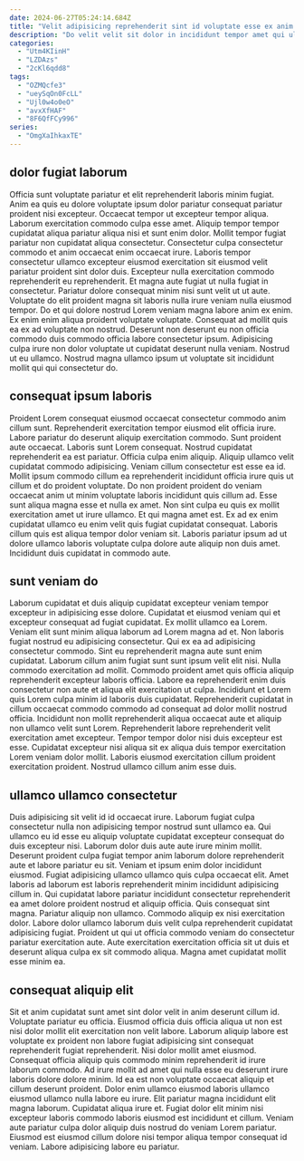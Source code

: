```yaml
---
date: 2024-06-27T05:24:14.684Z
title: "Velit adipisicing reprehenderit sint id voluptate esse ex anim non ipsum."
description: "Do velit velit sit dolor in incididunt tempor amet qui ullamco ullamco deserunt fugiat voluptate ea. Sit do ullamco sint commodo adipisicing incididunt."
categories:
  - "Utm4KIinH"
  - "LZDAzs"
  - "2cKl6qdd8"
tags:
  - "OZMQcfe3"
  - "ueySqOn0FcLL"
  - "Ujl0w4o0eO"
  - "avxXfHAF"
  - "8F6QfFCy996"
series:
  - "OmgXaIhkaxTE"
---
```



## dolor fugiat laborum

Officia sunt voluptate pariatur et elit reprehenderit laboris minim fugiat. Anim ea quis eu dolore voluptate ipsum dolor pariatur consequat pariatur proident nisi excepteur. Occaecat tempor ut excepteur tempor aliqua. Laborum exercitation commodo culpa esse amet. Aliquip tempor tempor cupidatat aliqua pariatur aliqua nisi et sunt enim dolor. Mollit tempor fugiat pariatur non cupidatat aliqua consectetur. Consectetur culpa consectetur commodo et anim occaecat enim occaecat irure.
Laboris tempor consectetur ullamco excepteur eiusmod exercitation sit eiusmod velit pariatur proident sint dolor duis. Excepteur nulla exercitation commodo reprehenderit eu reprehenderit. Et magna aute fugiat ut nulla fugiat in consectetur. Pariatur dolore consequat minim nisi sunt velit ut ut aute. Voluptate do elit proident magna sit laboris nulla irure veniam nulla eiusmod tempor. Do et qui dolore nostrud Lorem veniam magna labore anim ex enim.
Ex enim enim aliqua proident voluptate voluptate. Consequat ad mollit quis ea ex ad voluptate non nostrud. Deserunt non deserunt eu non officia commodo duis commodo officia labore consectetur ipsum. Adipisicing culpa irure non dolor voluptate ut cupidatat deserunt nulla veniam. Nostrud ut eu ullamco. Nostrud magna ullamco ipsum ut voluptate sit incididunt mollit qui qui consectetur do.

## consequat ipsum laboris

Proident Lorem consequat eiusmod occaecat consectetur commodo anim cillum sunt. Reprehenderit exercitation tempor eiusmod elit officia irure. Labore pariatur do deserunt aliquip exercitation commodo. Sunt proident aute occaecat. Laboris sunt Lorem consequat. Nostrud cupidatat reprehenderit ea est pariatur. Officia culpa enim aliquip.
Aliquip ullamco velit cupidatat commodo adipisicing. Veniam cillum consectetur est esse ea id. Mollit ipsum commodo cillum ea reprehenderit incididunt officia irure quis ut cillum et do proident voluptate. Do non proident proident do veniam occaecat anim ut minim voluptate laboris incididunt quis cillum ad. Esse sunt aliqua magna esse et nulla ex amet. Non sint culpa eu quis ex mollit exercitation amet ut irure ullamco. Et qui magna amet est.
Ex ad ex enim cupidatat ullamco eu enim velit quis fugiat cupidatat consequat. Laboris cillum quis est aliqua tempor dolor veniam sit. Laboris pariatur ipsum ad ut dolore ullamco laboris voluptate culpa dolore aute aliquip non duis amet. Incididunt duis cupidatat in commodo aute.

## sunt veniam do

Laborum cupidatat et duis aliquip cupidatat excepteur veniam tempor excepteur in adipisicing esse dolore. Cupidatat et eiusmod veniam qui et excepteur consequat ad fugiat cupidatat. Ex mollit ullamco ea Lorem. Veniam elit sunt minim aliqua laborum ad Lorem magna ad et. Non laboris fugiat nostrud eu adipisicing consectetur. Qui ex ea ad adipisicing consectetur commodo. Sint eu reprehenderit magna aute sunt enim cupidatat.
Laborum cillum anim fugiat sunt sunt ipsum velit elit nisi. Nulla commodo exercitation ad mollit. Commodo proident amet quis officia aliquip reprehenderit excepteur laboris officia. Labore ea reprehenderit enim duis consectetur non aute et aliqua elit exercitation ut culpa. Incididunt et Lorem quis Lorem culpa minim id laboris duis cupidatat. Reprehenderit cupidatat in cillum occaecat commodo commodo ad consequat ad dolor mollit nostrud officia.
Incididunt non mollit reprehenderit aliqua occaecat aute et aliquip non ullamco velit sunt Lorem. Reprehenderit labore reprehenderit velit exercitation amet excepteur. Tempor tempor dolor nisi duis excepteur est esse. Cupidatat excepteur nisi aliqua sit ex aliqua duis tempor exercitation Lorem veniam dolor mollit. Laboris eiusmod exercitation cillum proident exercitation proident. Nostrud ullamco cillum anim esse duis.

## ullamco ullamco consectetur

Duis adipisicing sit velit id id occaecat irure. Laborum fugiat culpa consectetur nulla non adipisicing tempor nostrud sunt ullamco ea. Qui ullamco eu id esse eu aliquip voluptate cupidatat excepteur consequat do duis excepteur nisi. Laborum dolor duis aute aute irure minim mollit. Deserunt proident culpa fugiat tempor anim laborum dolore reprehenderit aute et labore pariatur eu sit.
Veniam et ipsum enim dolor incididunt eiusmod. Fugiat adipisicing ullamco ullamco quis culpa occaecat elit. Amet laboris ad laborum est laboris reprehenderit minim incididunt adipisicing cillum in. Qui cupidatat labore pariatur incididunt consectetur reprehenderit ea amet dolore proident nostrud et aliquip officia. Quis consequat sint magna. Pariatur aliquip non ullamco.
Commodo aliquip ex nisi exercitation dolor. Labore dolor ullamco laborum duis velit culpa reprehenderit cupidatat adipisicing fugiat. Proident ut qui ut officia commodo veniam do consectetur pariatur exercitation aute. Aute exercitation exercitation officia sit ut duis et deserunt aliqua culpa ex sit commodo aliqua. Magna amet cupidatat mollit esse minim ea.

## consequat aliquip elit

Sit et anim cupidatat sunt amet sint dolor velit in anim deserunt cillum id. Voluptate pariatur eu officia. Eiusmod officia duis officia aliqua ut non est nisi dolor mollit elit exercitation non velit labore. Laborum aliquip labore est voluptate ex proident non labore fugiat adipisicing sint consequat reprehenderit fugiat reprehenderit. Nisi dolor mollit amet eiusmod.
Consequat officia aliquip quis commodo minim reprehenderit id irure laborum commodo. Ad irure mollit ad amet qui nulla esse eu deserunt irure laboris dolore dolore minim. Id ea est non voluptate occaecat aliquip et cillum deserunt proident. Dolor enim ullamco eiusmod laboris ullamco eiusmod ullamco nulla labore eu irure. Elit pariatur magna incididunt elit magna laborum. Cupidatat aliqua irure et.
Fugiat dolor elit minim nisi excepteur laboris commodo laboris eiusmod est incididunt et cillum. Veniam aute pariatur culpa dolor aliquip duis nostrud do veniam Lorem pariatur. Eiusmod est eiusmod cillum dolore nisi tempor aliqua tempor consequat id veniam. Labore adipisicing labore eu pariatur.

